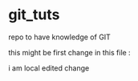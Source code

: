 git_tuts
========

repo to have knowledge of GIT 

this might be first change in this file :

i am local edited change 
